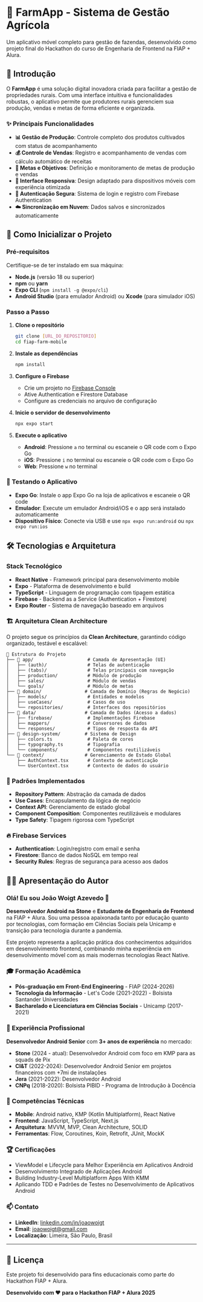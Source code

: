 # 🌾 FarmApp - Sistema de Gestão Agrícola

Um aplicativo móvel completo para gestão de fazendas, desenvolvido como projeto final do Hackathon do curso de Engenharia de Frontend na FIAP + Alura.

## 📖 Introdução

O **FarmApp** é uma solução digital inovadora criada para facilitar a gestão de propriedades rurais. Com uma interface intuitiva e funcionalidades robustas, o aplicativo permite que produtores rurais gerenciem sua produção, vendas e metas de forma eficiente e organizada.

### ✨ Principais Funcionalidades

- **📊 Gestão de Produção**: Controle completo dos produtos cultivados com status de acompanhamento
- **💰 Controle de Vendas**: Registro e acompanhamento de vendas com cálculo automático de receitas
- **🎯 Metas e Objetivos**: Definição e monitoramento de metas de produção e vendas
- **📱 Interface Responsiva**: Design adaptado para dispositivos móveis com experiência otimizada
- **🔐 Autenticação Segura**: Sistema de login e registro com Firebase Authentication
- **☁️ Sincronização em Nuvem**: Dados salvos e sincronizados automaticamente

## 🚀 Como Inicializar o Projeto

### Pré-requisitos

Certifique-se de ter instalado em sua máquina:

- **Node.js** (versão 18 ou superior)
- **npm** ou **yarn**
- **Expo CLI** (`npm install -g @expo/cli`)
- **Android Studio** (para emulador Android) ou **Xcode** (para simulador iOS)

### Passo a Passo

1. **Clone o repositório**

   ```bash
   git clone [URL_DO_REPOSITORIO]
   cd fiap-farm-mobile
   ```

2. **Instale as dependências**

   ```bash
   npm install
   ```

3. **Configure o Firebase**

   - Crie um projeto no [Firebase Console](https://console.firebase.google.com)
   - Ative Authentication e Firestore Database
   - Configure as credenciais no arquivo de configuração

4. **Inicie o servidor de desenvolvimento**

   ```bash
   npx expo start
   ```

5. **Execute o aplicativo**
   - **Android**: Pressione `a` no terminal ou escaneie o QR code com o Expo Go
   - **iOS**: Pressione `i` no terminal ou escaneie o QR code com o Expo Go
   - **Web**: Pressione `w` no terminal

### 📱 Testando o Aplicativo

- **Expo Go**: Instale o app Expo Go na loja de aplicativos e escaneie o QR code
- **Emulador**: Execute um emulador Android/iOS e o app será instalado automaticamente
- **Dispositivo Físico**: Conecte via USB e use `npx expo run:android` ou `npx expo run:ios`

## 🛠️ Tecnologias e Arquitetura

### Stack Tecnológico

- **React Native** - Framework principal para desenvolvimento mobile
- **Expo** - Plataforma de desenvolvimento e build
- **TypeScript** - Linguagem de programação com tipagem estática
- **Firebase** - Backend as a Service (Authentication + Firestore)
- **Expo Router** - Sistema de navegação baseado em arquivos

### 🏗️ Arquitetura Clean Architecture

O projeto segue os princípios da **Clean Architecture**, garantindo código organizado, testável e escalável:

```
📁 Estrutura do Projeto
├── 🎨 app/                    # Camada de Apresentação (UI)
│   ├── (auth)/               # Telas de autenticação
│   ├── (tabs)/               # Telas principais com navegação
│   ├── production/           # Módulo de produção
│   ├── sales/                # Módulo de vendas
│   └── goals/                # Módulo de metas
├── 🧠 domain/                # Camada de Domínio (Regras de Negócio)
│   ├── models/               # Entidades e modelos
│   ├── useCases/             # Casos de uso
│   └── repositories/         # Interfaces dos repositórios
├── 💾 data/                  # Camada de Dados (Acesso a dados)
│   ├── firebase/             # Implementações Firebase
│   ├── mappers/              # Conversores de dados
│   └── responses/            # Tipos de resposta da API
├── 🎨 design-system/         # Sistema de Design
│   ├── colors.ts             # Paleta de cores
│   ├── typography.ts         # Tipografia
│   └── components/           # Componentes reutilizáveis
└── 🔧 context/               # Gerenciamento de Estado Global
    ├── AuthContext.tsx       # Contexto de autenticação
    └── UserContext.tsx       # Contexto de dados do usuário
```

### 🎯 Padrões Implementados

- **Repository Pattern**: Abstração da camada de dados
- **Use Cases**: Encapsulamento da lógica de negócio
- **Context API**: Gerenciamento de estado global
- **Component Composition**: Componentes reutilizáveis e modulares
- **Type Safety**: Tipagem rigorosa com TypeScript

### 🔥 Firebase Services

- **Authentication**: Login/registro com email e senha
- **Firestore**: Banco de dados NoSQL em tempo real
- **Security Rules**: Regras de segurança para acesso aos dados

## 👨‍💻 Apresentação do Autor

### Olá! Eu sou João Woigt Azevedo 👋

**Desenvolvedor Android na Stone** e **Estudante de Engenharia de Frontend** na FIAP + Alura. Sou uma pessoa apaixonada tanto por educação quanto por tecnologias, com formação em Ciências Sociais pela Unicamp e transição para tecnologia durante a pandemia.

Este projeto representa a aplicação prática dos conhecimentos adquiridos em desenvolvimento frontend, combinando minha experiência em desenvolvimento móvel com as mais modernas tecnologias React Native.

### 🎓 Formação Acadêmica

- **Pós-graduação em Front-End Engineering** - FIAP (2024-2026)
- **Tecnologia da Informação** - Let's Code (2021-2022) - Bolsista Santander Universidades
- **Bacharelado e Licenciatura em Ciências Sociais** - Unicamp (2017-2021)

### 💼 Experiência Profissional

**Desenvolvedor Android Senior** com **3+ anos de experiência** no mercado:

- **Stone** (2024 - atual): Desenvolvedor Android com foco em KMP para as squads de Pix
- **CI&T** (2022-2024): Desenvolvedor Android Senior em projetos financeiros com +7mi de instalações
- **Jera** (2021-2022): Desenvolvedor Android
- **CNPq** (2018-2020): Bolsista PIBID - Programa de Introdução à Docência

### 🚀 Competências Técnicas

- **Mobile**: Android nativo, KMP (Kotlin Multiplatform), React Native
- **Frontend**: JavaScript, TypeScript, Next.js
- **Arquitetura**: MVVM, MVP, Clean Architecture, SOLID
- **Ferramentas**: Flow, Coroutines, Koin, Retrofit, JUnit, MockK

### 🏆 Certificações

- ViewModel e Lifecycle para Melhor Experiência em Aplicativos Android
- Desenvolvimento Integrado de Aplicações Android
- Building Industry-Level Multiplatform Apps With KMM
- Aplicando TDD e Padrões de Testes no Desenvolvimento de Aplicativos Android

### 📫 Contato

- **LinkedIn**: [linkedin.com/in/joaowoigt](https://www.linkedin.com/in/joaowoigt)
- **Email**: joaowoigt@gmail.com
- **Localização**: Limeira, São Paulo, Brasil

---

## 📄 Licença

Este projeto foi desenvolvido para fins educacionais como parte do Hackathon FIAP + Alura.

**Desenvolvido com ❤️ para o Hackathon FIAP + Alura 2025**
